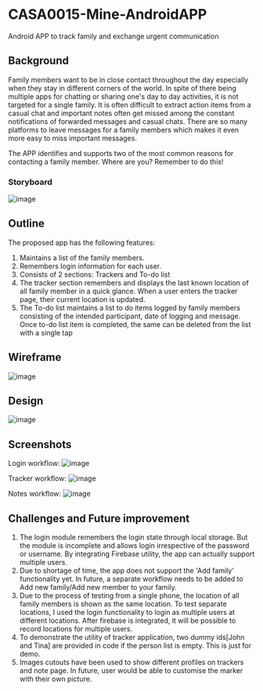 # CASA0015-Mine-AndroidAPP
Android APP to track family and exchange urgent communication

## Background
Family members want to be in close contact throughout the day especially when they stay in different corners of the world.
In spite of there being multiple apps for chatting or sharing one's day to day activities, it is not targeted for a single family.
It is often difficult to extract action items from a casual chat and important notes often get missed among the constant notifications of forwarded messages and casual chats.
There are so many platforms to leave messages for a family members which makes it even more easy to miss important messages.

The APP identifies and supports two of the most common reasons for contacting a family member.
Where are you?
Remember to do this!

### Storyboard
![image](https://user-images.githubusercontent.com/91799774/167427055-541701b8-6360-48ee-b71c-d1c1a0805537.png)

## Outline
The proposed app has the following features:
1. Maintains a list of the family members.
2. Remembers login information for each user.
3. Consists of 2 sections: Trackers and To-do list
4. The tracker section remembers and displays the last known location of all family member in a quick glance. When a user enters the tracker page, their current location is updated.
5. The To-do list maintains a list to do items logged by family members consisting of the intended participant, date of logging and message. Once to-do list item is completed, the same can be deleted from the list with a single tap

## Wireframe
![image](https://user-images.githubusercontent.com/91799774/167428711-aeb675af-e17e-4749-9a3d-648a04e2fa0e.png)

## Design
![image](https://user-images.githubusercontent.com/91799774/167440009-32975829-d12b-4889-8aa2-150e19c5a012.png)

## Screenshots
Login workflow:
![image](https://user-images.githubusercontent.com/91799774/167434793-2b982b79-f1fc-4005-859a-047b3181f994.png)

Tracker workflow:
![image](https://user-images.githubusercontent.com/91799774/167436423-dccfe41f-af67-4eef-9359-f9c7d0b3a83d.png)


Notes workflow:
![image](https://user-images.githubusercontent.com/91799774/167438993-2a975242-e5e5-4e34-bf51-a1524d113963.png)

## Challenges and Future improvement
1. The login module remembers the login state through local storage. But the module is incomplete and allows login irrespective of the password or username. 
 By integrating Firebase utility, the app can actually support multiple users.
2. Due to shortage of time, the app does not support the 'Add family' functionality yet. In future, a separate workflow needs to be added to Add new family/Add new member to your family.
3. Due to the process of testing from a single phone, the location of all family members is shown as the same location. To test separate locations, I used the login functionality to login as multiple users at different locations. After firebase is integrated, it will be possible to record locations for multiple users.
4. To demonstrate the utility of tracker application, two dummy ids[John and Tina] are provided in code if the person list is empty. This is just for demo.
5. Images cutouts have been used to show different profiles on trackers and note page. In future, user would be able to customise the marker with their own picture.
